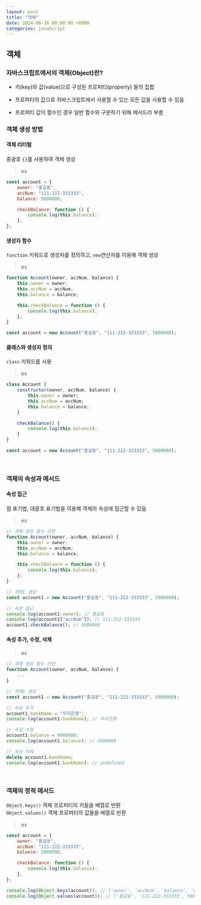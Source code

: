 ```yaml
---
layout: post
title: "객체"
date: 2024-06-18 00:00:00 +0900
categories: javaScript
---
```


<!--
## 객체
### 자바스크립트에서의 객체(Object)란?
### 객체 생성 방법
### 객체의 속성과 메서드

## 자바스크립트 내장 객체

-->

## 객체

### 자바스크립트에서의 객체(Object)란?

-   키(key)와 값(value)으로 구성된 프로퍼티(property) 들의 집합
-   프로퍼티의 값으로 자바스크립트에서 사용할 수 있는 모든 값을 사용할 수 있음

-   프로퍼티 값이 함수인 경우 일반 함수와 구분하기 위해 메서드라 부름

### 객체 생성 방법

#### 객체 리터럴

중괄호 `{}`를 사용하여 객체 생성

> ex

```javascript
const account = {
    owner: "홍길동",
    accNum: "111-222-333333",
    balance: 5000000,

    checkBalance: function () {
        console.log(this.balance);
    },
};
```

#### 생성자 함수

`function` 키워드로 생성자를 정의하고, `new`연산자를 이용해 객체 생성

> ex

```javascript
function Account(owner, accNum, balance) {
    this.owner = owner;
    this.accNum = accNum;
    this.balance = balance;

    this.checkBalance = function () {
        console.log(this.balance);
    };
}

const account = new Account("홍길동", "111-222-333333", 5000000);
```

#### 클래스와 생성자 정의

`class` 키워드를 사용

> ex

```javascript
class Account {
    constructor(owner, accNum, balance) {
        this.owner = owner;
        this.accNum = accNum;
        this.balance = balance;
    }

    checkBalance() {
        console.log(this.balance);
    }
}

const account = new Account("홍길동", "111-222-333333", 5000000);
```

<br>

### 객체의 속성과 메서드

#### 속성 접근

점 표기법, 대괄호 표기법을 이용해 객체의 속성에 접근할 수 있음

> ex

```javascript
// 객체 생성 함수 선언
function Account(owner, accNum, balance) {
    this.owner = owner;
    this.accNum = accNum;
    this.balance = balance;

    this.checkBalance = function () {
        console.log(this.balance);
    };
}

// 객체1 생성
const account1 = new Account("홍길동", "111-222-333333", 5000000);

// 속성 접근
console.log(account1.owner); // 홍길동
console.log(account1["accNum"]); // 111-222-333333
account1.checkBalance(); // 5000000
```

#### 속성 추가, 수정, 삭제

> ex

```javascript
// 객체 생성 함수 선언
function Account(owner, accNum, balance) {
    ...
}

// 객체1 생성
const account1 = new Account("홍길동", "111-222-333333", 5000000);

// 속성 추가
account1.bankName = "우리은행";
console.log(account1.bankName); // 우리은행

// 속성 수정
account1.balance = 4000000;
console.log(account1.balance); // 4000000

// 속성 삭제
delete account1.bankName;
console.log(account1.bankName); // undefined
```

<br>

### 객체의 정적 메서드

`Object.keys()` 객체 프로퍼티의 키들을 배열로 반환<br>
`Object.values()` 객체 프로퍼티의 값들을 배열로 반환<br>

> ex

```javascript
const account = {
    owner: "홍길동",
    accNum: "111-222-333333",
    balance: 5000000,

    checkBalance: function () {
        console.log(this.balance);
    },
};

console.log(Object.keys(account)); // ['owner', 'accNum', 'balance', 'checkBalance']
console.log(Object.values(account)); // ['홍길동', '111-222-333333', 5000000, ƒ]
```
